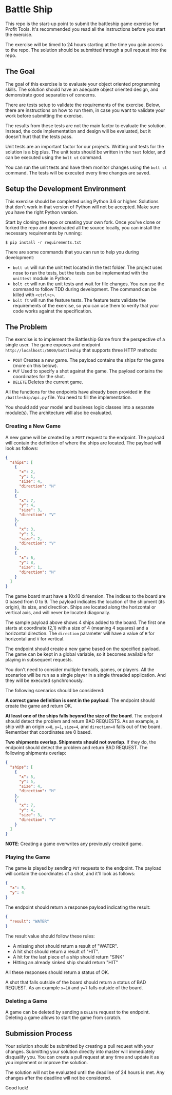 # Battle Ship

This repo is the start-up point to submit the battleship game exercise for Profit Tools. It's recommended you read all the instructions before you start the exercise.

The exercise will be timed to 24 hours starting at the time you gain access to the repo. The solution should be submitted through a pull request into the repo.

## The Goal

The goal of this exercise is to evaluate your object oriented programming skills. The solution should have an adequate object oriented design, and demonstrate good separation of concerns.

There are tests setup to validate the requirements of the exercise. Below, there are instructions on how to run them, in case you want to validate your work before submitting the exercise.

The results from these tests are not the main factor to evaluate the solution. Instead, the code implementation and design will be evaluated, but it doesn't hurt that the tests pass.

Unit tests are an important factor for our projects. Writting unit tests for the solution is a big plus. The unit tests should be written in the `test` folder, and can be executed using the `bolt ut` command.

You can run the unit tests and have them monitor changes using the `bolt ct` command. The tests will be executed every time changes are saved.

## Setup the Development Environment

This exercise should be completed using Python 3.6 or higher. Solutions that don't work in that version of Python will not be accepted. Make sure you have the right Python version.

Start by cloning the repo or creating your own fork. Once you've clone or forked the repo and downloaded all the source locally, you can install the necessary requirements by running:

```console
$ pip install -r requirements.txt
```

There are some commands that you can run to help you during development:

- `bolt ut` will run the unit test located in the test folder. The project uses nose to run the tests, but the tests can be implemented with the `unittest` module in Python.
- `bolt ct` will run the unit tests and wait for file changes. You can use the command to follow TDD during development. The command can be killed with `<ctrl+c>`.
- `bolt ft` will run the feature tests. The feature tests validate the requirements of the exercise, so you can use them to verify that your code works against the specification.

## The Problem

The exercise is to implement the Battleship Game from the perspective of a single user. The game exposes and endpoint `http://localhost:/5000/battleship` that supports three HTTP methods:

- `POST` Creates a new game. The payload contains the ships for the game (more on this below).
- `PUT` Used to specify a shot against the game. The payload contains the coordinates for the shot.
- `DELETE` Deletes the current game.

All the functions for the endpoints have already been provided in the `/battleship/api.py` file. You need to fill the implementation.

You should add your model and business logic classes into a separate module(s). The architecture will also be evaluated.

### Creating a New Game

A new game will be created by a `POST` request to the endpoint. The payload will contain the definition of where the ships are located. The payload will look as follows:

```json
{
  "ships": [
    {
      "x": 2,
      "y": 1,
      "size": 4,
      "direction": "H"
    },
    {
      "x": 7,
      "y": 4,
      "size": 3,
      "direction": "V"
    },
    {
      "x": 3,
      "y": 5,
      "size": 2,
      "direction": "V"
    },
    {
      "x": 6,
      "y": 8,
      "size": 1,
      "direction": "H"
    }
  ]
}
```

The game board must have a 10x10 dimension. The indices to the board are 0 based from 0 to 9. The payload indicates the location of the shipment (its origin), its size, and directiion. Ships are located along the horizontal or vertical axis, and will never be located diagonally.

The sample payload above shows 4 ships added to the board. The first one starts at coordinate (2,1) with a size of 4 (meaning 4 squares) and a horizontal direction. The `direction` parameter will have a value of `H` for horizontal and `V` for vertical.

The endpoint should create a new game based on the specified payload. The game can be kept in a global variable, so it becomes available for playing in subsequent requests.

You don't need to consider multiple threads, games, or players. All the scenarios will be run as a single player in a single threaded application. And they will be executed synchronously.

The following scenarios should be considered:

**A correct game definition is sent in the payload**. The endpoint should create the game and return OK.

**At least one of the ships falls beyond the size of the board**. The endpoint should detect the problem and return BAD REQUESTS. As an example, a ship with an origin `x=8`, `y=1`, `size=4`, and `direction=H` falls out of the board. Remember that coordinates are 0 based.

**Two shipments overlap. Shipments should not overlap**. If they do, the endpoint should detect the problem and return BAD REQUEST. The following shipments overlap:

```json
{
  "ships": [
    {
      "x": 5,
      "y": 5,
      "size": 4,
      "direction": "H"
    },
    {
      "x": 7,
      "y": 4,
      "size": 3,
      "direction": "V"
    }
  ]
}
```

**NOTE**: Creating a game overwrites any previously created game.

### Playing the Game

The game is played by sending `PUT` requests to the endpoint. The payload will contain the coordinates of a shot, and it'll look as follows:

```json
{
  "x": 5,
  "y": 4
}
```

The endpoint should return a response payload indicating the result:

```json
{
  "result": "WATER"
}
```

The result value should follow these rules:

- A missing shot should return a result of "WATER".
- A hit shot should return a result of "HIT".
- A hit for the last piece of a ship should return "SINK"
- Hitting an already sinked ship should return "HIT"

All these responses should return a status of OK.

A shot that falls outside of the board should return a status of BAD REQUEST. As an example `x=10` and `y=7` falls outside of the board.

### Deleting a Game

A game can be deleted by sending a `DELETE` request to the endpoint. Deleting a game allows to start the game from scratch.

## Submission Process

Your solution should be submitted by creating a pull request with your changes. Submitting your solution directly into master will immediately disqualify you. You can create a pull request at any time and update it as you implement or improve the solution.

The solution will not be evaluated until the deadline of 24 hours is met. Any changes after the deadline will not be considered.

Good luck!
